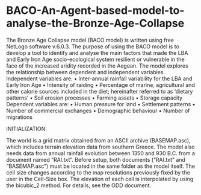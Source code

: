 # BACO-An-Agent-based-model-to-analyse-the-Bronze-Age-Collapse


The Bronze Age Collapse model (BACO model) is written using free NetLogo software v.6.0.3. The purpose of using the BACO model is to develop a tool to identify and analyse 
the main factors that made the LBA and Early Iron Age socio-ecological system resilient or vulnerable in the face of the increased aridity recorded in the Aegean. 
The model explores the relationship between dependent and independent variables. Independent variables are: 
•	Inter-annual rainfall variability for the LBA and Early Iron Age
•	Intensity of raiding
•	Percentage of marine, agricultural and other calorie sources included in the diet; hereinafter referred to as ‘dietary patterns’
•	Soil erosion processes
•	Farming assets
•	Storage capacity 
Dependent variables are: 
•	Human pressure for land
•	Settlement patterns
•	Number of commercial exchanges
•	Demographic behaviour
•	Number of migrations


INITIALIZATION:


The world is a grid matrix obtained from an ASCII archive (BASEMAP.asc), which includes terrain elevation data from southern Greece. 
The model also needs data from annual rainfall evolution between 1350 and 930 B.C. from a document named “RAI.txt”. 
Before setup, both documents (“RAI.txt” and “BASEMAP.asc”) must be located in the same folder as the model itself. 
The cell size changes according to the map resolutions previously fixed by the user in the Cell-Size box. 
The elevation of each cell is interpolated by using the bicubic_2 method.
For details, see the ODD document.
